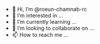 - 👋 Hi, I’m @roeun-chamnab-rc
- 👀 I’m interested in ...
- 🌱 I’m currently learning ...
- 💞️ I’m looking to collaborate on ...
- 📫 How to reach me ...

<!---
roeun-chamnab-rc/roeun-chamnab-rc is a ✨ special ✨ repository because its `README.md` (this file) appears on your GitHub profile.
You can click the Preview link to take a look at your changes.
--->

